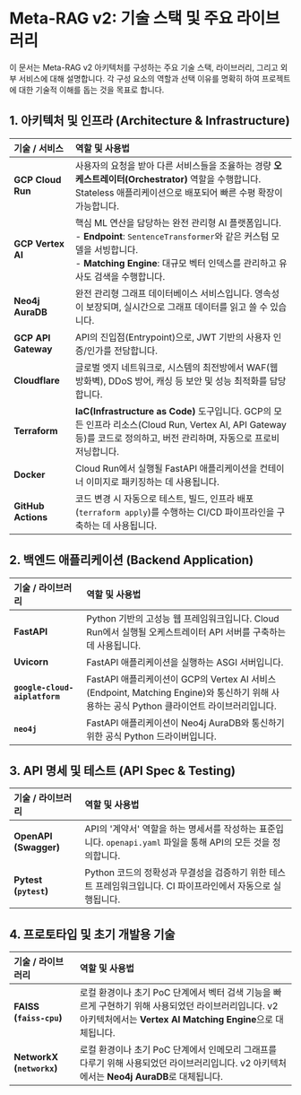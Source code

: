 # Meta-RAG v2: 기술 스택 및 주요 라이브러리

이 문서는 Meta-RAG v2 아키텍처를 구성하는 주요 기술 스택, 라이브러리, 그리고 외부 서비스에 대해 설명합니다. 각 구성 요소의 역할과 선택 이유를 명확히 하여 프로젝트에 대한 기술적 이해를 돕는 것을 목표로 합니다.

## 1. 아키텍처 및 인프라 (Architecture & Infrastructure)

| 기술 / 서비스 | 역할 및 사용법 |
| :--- | :--- |
| **GCP Cloud Run** | 사용자의 요청을 받아 다른 서비스들을 조율하는 경량 **오케스트레이터(Orchestrator)** 역할을 수행합니다. Stateless 애플리케이션으로 배포되어 빠른 수평 확장이 가능합니다. |
| **GCP Vertex AI** | 핵심 ML 연산을 담당하는 완전 관리형 AI 플랫폼입니다.<br> - **Endpoint**: `SentenceTransformer`와 같은 커스텀 모델을 서빙합니다.<br> - **Matching Engine**: 대규모 벡터 인덱스를 관리하고 유사도 검색을 수행합니다. |
| **Neo4j AuraDB** | 완전 관리형 그래프 데이터베이스 서비스입니다. 영속성이 보장되며, 실시간으로 그래프 데이터를 읽고 쓸 수 있습니다. |
| **GCP API Gateway** | API의 진입점(Entrypoint)으로, JWT 기반의 사용자 인증/인가를 전담합니다. |
| **Cloudflare** | 글로벌 엣지 네트워크로, 시스템의 최전방에서 WAF(웹 방화벽), DDoS 방어, 캐싱 등 보안 및 성능 최적화를 담당합니다. |
| **Terraform** | **IaC(Infrastructure as Code)** 도구입니다. GCP의 모든 인프라 리소스(Cloud Run, Vertex AI, API Gateway 등)를 코드로 정의하고, 버전 관리하며, 자동으로 프로비저닝합니다. |
| **Docker** | Cloud Run에서 실행될 FastAPI 애플리케이션을 컨테이너 이미지로 패키징하는 데 사용됩니다. |
| **GitHub Actions** | 코드 변경 시 자동으로 테스트, 빌드, 인프라 배포(`terraform apply`)를 수행하는 CI/CD 파이프라인을 구축하는 데 사용됩니다. |

## 2. 백엔드 애플리케이션 (Backend Application)

| 기술 / 라이브러리 | 역할 및 사용법 |
| :--- | :--- |
| **FastAPI** | Python 기반의 고성능 웹 프레임워크입니다. Cloud Run에서 실행될 오케스트레이터 API 서버를 구축하는 데 사용됩니다. |
| **Uvicorn** | FastAPI 애플리케이션을 실행하는 ASGI 서버입니다. |
| **`google-cloud-aiplatform`** | FastAPI 애플리케이션이 GCP의 Vertex AI 서비스(Endpoint, Matching Engine)와 통신하기 위해 사용하는 공식 Python 클라이언트 라이브러리입니다. |
| **`neo4j`** | FastAPI 애플리케이션이 Neo4j AuraDB와 통신하기 위한 공식 Python 드라이버입니다. |

## 3. API 명세 및 테스트 (API Spec & Testing)

| 기술 / 라이브러리 | 역할 및 사용법 |
| :--- | :--- |
| **OpenAPI (Swagger)** | API의 '계약서' 역할을 하는 명세서를 작성하는 표준입니다. `openapi.yaml` 파일을 통해 API의 모든 것을 정의합니다. |
| **Pytest (`pytest`)** | Python 코드의 정확성과 무결성을 검증하기 위한 테스트 프레임워크입니다. CI 파이프라인에서 자동으로 실행됩니다. |

## 4. 프로토타입 및 초기 개발용 기술

| 기술 / 라이브러리 | 역할 및 사용법 |
| :--- | :--- |
| **FAISS (`faiss-cpu`)** | 로컬 환경이나 초기 PoC 단계에서 벡터 검색 기능을 빠르게 구현하기 위해 사용되었던 라이브러리입니다. v2 아키텍처에서는 **Vertex AI Matching Engine**으로 대체됩니다. |
| **NetworkX (`networkx`)** | 로컬 환경이나 초기 PoC 단계에서 인메모리 그래프를 다루기 위해 사용되었던 라이브러리입니다. v2 아키텍처에서는 **Neo4j AuraDB**로 대체됩니다. |
